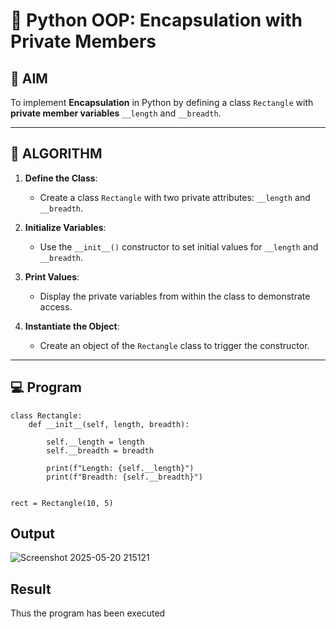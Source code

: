 # 🐍 Python OOP: Encapsulation with Private Members

## 🎯 AIM

To implement **Encapsulation** in Python by defining a class `Rectangle` with **private member variables** `__length` and `__breadth`.

---

## 🧠 ALGORITHM

1. **Define the Class**:
   - Create a class `Rectangle` with two private attributes: `__length` and `__breadth`.

2. **Initialize Variables**:
   - Use the `__init__()` constructor to set initial values for `__length` and `__breadth`.

3. **Print Values**:
   - Display the private variables from within the class to demonstrate access.

4. **Instantiate the Object**:
   - Create an object of the `Rectangle` class to trigger the constructor.

---

## 💻 Program
~~~
class Rectangle:
    def __init__(self, length, breadth):
     
        self.__length = length
        self.__breadth = breadth
        
        print(f"Length: {self.__length}")
        print(f"Breadth: {self.__breadth}")


rect = Rectangle(10, 5)
~~~
## Output
![Screenshot 2025-05-20 215121](https://github.com/user-attachments/assets/f040253b-c461-4eb8-beb7-5f1d5dfc65e3)

## Result
Thus the program has been executed
